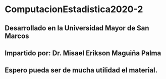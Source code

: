 # ComputacionEstadistica2020-2
## Desarrollado en la Universidad Mayor de San Marcos 
## Impartido por: Dr. Misael Erikson Maguiña Palma
## Espero pueda ser de mucha utilidad el material. 
